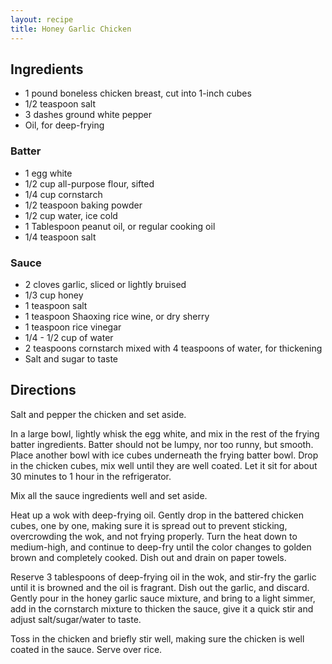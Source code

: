 ```yaml
---
layout: recipe
title: Honey Garlic Chicken
---
```


## Ingredients

* 1 pound boneless chicken breast, cut into 1-inch cubes
* 1/2 teaspoon salt
* 3 dashes ground white pepper
* Oil, for deep-frying

### Batter

* 1 egg white
* 1/2 cup all-purpose flour, sifted
* 1/4 cup cornstarch
* 1/2 teaspoon baking powder
* 1/2 cup water, ice cold
* 1 Tablespoon peanut oil, or regular cooking oil
* 1/4 teaspoon salt

### Sauce

* 2 cloves garlic, sliced or lightly bruised
* 1/3 cup honey
* 1 teaspoon salt
* 1 teaspoon Shaoxing rice wine, or dry sherry
* 1 teaspoon rice vinegar
* 1/4 - 1/2 cup of water
* 2 teaspoons cornstarch mixed with 4 teaspoons of water, for thickening
* Salt and sugar to taste

## Directions

Salt and pepper the chicken and set aside.

In a large bowl, lightly whisk the egg white, and mix in the rest of the
frying batter ingredients. Batter should not be lumpy, nor too runny,
but smooth. Place another bowl with ice cubes underneath the frying
batter bowl. Drop in the chicken cubes, mix well until they are well
coated. Let it sit for about 30 minutes to 1 hour in the refrigerator.

Mix all the sauce ingredients well and set aside.

Heat up a wok with deep-frying oil. Gently drop in the battered chicken
cubes, one by one, making sure it is spread out to prevent sticking,
overcrowding the wok, and not frying properly. Turn the heat down to
medium-high, and continue to deep-fry until the color changes to golden
brown and completely cooked. Dish out and drain on paper towels.

Reserve 3 tablespoons of deep-frying oil in the wok, and stir-fry the
garlic until it is browned and the oil is fragrant. Dish out the garlic,
and discard. Gently pour in the honey garlic sauce mixture, and bring to
a light simmer, add in the cornstarch mixture to thicken the sauce, give
it a quick stir and adjust salt/sugar/water to taste.

Toss in the chicken and briefly stir well, making sure the chicken is
well coated in the sauce. Serve over rice.
